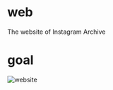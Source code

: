 # web
The website of Instagram Archive

# goal

![website](https://github.com/InstagramArchive/web/assets/37497007/c11237f1-5c10-42c6-8762-fbbc894b0aad)
